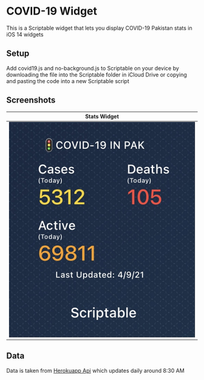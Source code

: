 # COVID-19 Widget
This is a Scriptable widget that lets you display COVID-19 Pakistan stats in iOS 14 widgets

## Setup
Add covid19.js and no-background.js to Scriptable on your device by downloading the file into the Scriptable folder in iCloud Drive or copying and pasting the code into a new Scriptable script

## Screenshots

[1]:./assets/small.jpg "Small Widget"


| Stats Widget   |
| -------------  |
| ![alt text][1] |

## Data
Data is taken from [Herokuapp Api](https://coronavirus-19-api.herokuapp.com/countries/Pakistan) which updates daily around 8:30 AM
